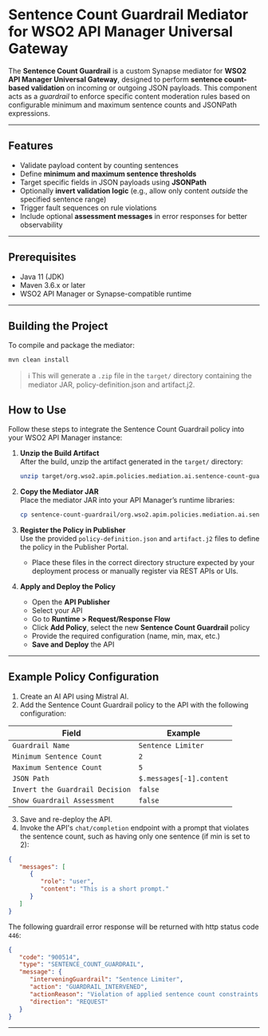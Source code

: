 # Sentence Count Guardrail Mediator for WSO2 API Manager Universal Gateway

The **Sentence Count Guardrail** is a custom Synapse mediator for **WSO2 API Manager Universal Gateway**, designed to perform **sentence count-based validation** on incoming or outgoing JSON payloads. This component acts as a *guardrail* to enforce specific content moderation rules based on configurable minimum and maximum sentence counts and JSONPath expressions.

---

## Features

- Validate payload content by counting sentences
- Define **minimum and maximum sentence thresholds**
- Target specific fields in JSON payloads using **JSONPath**
- Optionally **invert validation logic** (e.g., allow only content *outside* the specified sentence range)
- Trigger fault sequences on rule violations
- Include optional **assessment messages** in error responses for better observability

---

## Prerequisites

- Java 11 (JDK)
- Maven 3.6.x or later
- WSO2 API Manager or Synapse-compatible runtime

---

## Building the Project

To compile and package the mediator:

```bash
mvn clean install
```

> ℹ️ This will generate a `.zip` file in the `target/` directory containing the mediator JAR, policy-definition.json and artifact.j2.

## How to Use

Follow these steps to integrate the Sentence Count Guardrail policy into your WSO2 API Manager instance:

1. **Unzip the Build Artifact**  
   After the build, unzip the artifact generated in the `target/` directory:

   ```bash
   unzip target/org.wso2.apim.policies.mediation.ai.sentence-count-guardrail-<version>-distribution.zip -d sentence-count-guardrail
   ```

2. **Copy the Mediator JAR**  
   Place the mediator JAR into your API Manager’s runtime libraries:

   ```bash
   cp sentence-count-guardrail/org.wso2.apim.policies.mediation.ai.sentence-count-guardrail-<version>.jar $APIM_HOME/repository/components/lib/
   ```

3. **Register the Policy in Publisher**  
   Use the provided `policy-definition.json` and `artifact.j2` files to define the policy in the Publisher Portal.

    - Place these files in the correct directory structure expected by your deployment process or manually register via REST APIs or UIs.

4. **Apply and Deploy the Policy**
    - Open the **API Publisher**
    - Select your API
    - Go to **Runtime > Request/Response Flow**
    - Click **Add Policy**, select the new **Sentence Count Guardrail** policy
    - Provide the required configuration (name, min, max, etc.)
    - **Save and Deploy** the API

---

## Example Policy Configuration

1. Create an AI API using Mistral AI.
2. Add the Sentence Count Guardrail policy to the API with the following configuration:

| Field                           | Example                  |
|---------------------------------|--------------------------|
| `Guardrail Name`                | `Sentence Limiter`       |
| `Minimum Sentence Count`        | `2`                      |
| `Maximum Sentence Count`        | `5`                      |
| `JSON Path`                     | `$.messages[-1].content` |
| `Invert the Guardrail Decision` | `false`                  |
| `Show Guardrail Assessment`     | `false`                  |

3. Save and re-deploy the API.
4. Invoke the API's `chat/completion` endpoint with a prompt that violates the sentence count, such as having only one sentence (if min is set to 2):

```json
{
   "messages": [
      {
         "role": "user",
         "content": "This is a short prompt."
      }
   ]
}
```

The following guardrail error response will be returned with http status code `446`:

```json
{
   "code": "900514",
   "type": "SENTENCE_COUNT_GUARDRAIL",
   "message": {
      "interveningGuardrail": "Sentence Limiter",
      "action": "GUARDRAIL_INTERVENED",
      "actionReason": "Violation of applied sentence count constraints detected.",
      "direction": "REQUEST"
   }
}
```
---


